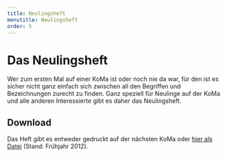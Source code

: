 ```yaml
---
title: Neulingsheft
menutitle: Neulingsheft
order: 5
---
```


# Das Neulingsheft

Wer zum ersten Mal auf einer KoMa ist oder noch nie da war, für den ist es sicher nicht ganz einfach sich zwischen all den Begriffen und Bezeichnungen zurecht zu finden. Ganz speziell für Neulinge auf der KoMa und alle anderen Interessierte gibt es daher das Neulingsheft.

## Download

Das Heft gibt es entweder gedruckt auf der nächsten KoMa oder [hier als Datei](https://file.komapedia.org/Neulingsheft.pdf) (Stand: Frühjahr 2012).
